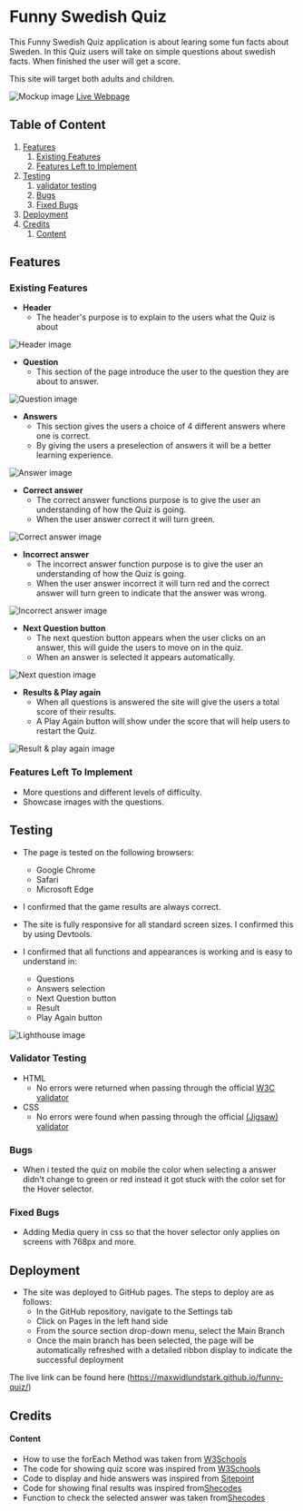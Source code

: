 # Funny Swedish Quiz
This Funny Swedish Quiz application is about learing some fun facts about Sweden. In this Quiz users will take on simple questions about swedish facts. When finished the user will get a score. 

This site will target both adults and children. 

![Mockup image](https://github.com/Maxwidlundstark/funny-quiz/blob/main/docs/Ami.responsivedesign.PNG)
[Live Webpage](https://maxwidlundstark.github.io/funny-quiz/)

## Table of Content

1. [Features](#Features)
   1. [Existing Features](#existing-features)
   2. [Features Left to Implement](#features-left-to-implement)
2. [Testing](#testing)
   1. [validator testing](#validator-testing)
   2. [Bugs](#bugs)
   3. [Fixed Bugs](#fixed-bugs)
3. [Deployment](#deployment)
4. [Credits](#credits)
   1. [Content](#content)
   

## Features

### Existing Features

- __Header__
  - The header's purpose is to explain to the users what the Quiz is about

 ![Header image](https://github.com/Maxwidlundstark/funny-quiz/blob/main/docs/Home%20Header%20webpage.PNG)

- __Question__
  - This section of the page introduce the user to the question they are about to answer.
 
![Question image](https://github.com/Maxwidlundstark/funny-quiz/blob/main/docs/Question%20section.PNG)

- __Answers__
  - This section gives the users a choice of 4 different answers where one is correct.
  - By giving the users a preselection of answers it will be a better learning experience. 
 
![Answer image](https://github.com/Maxwidlundstark/funny-quiz/blob/main/docs/Answers%20.PNG)

- __Correct answer__
  - The correct answer functions purpose is to give the user an understanding of how the Quiz is going. 
  - When the user answer correct it will turn green. 

![Correct answer image](https://github.com/Maxwidlundstark/funny-quiz/blob/main/docs/correct%20answer.PNG)

- __Incorrect answer__
  - The incorrect answer function purpose is to give the user an understanding of how the Quiz is going. 
  - When the user answer incorrect it will turn red and the correct answer will turn green to indicate that the answer was wrong.

![Incorrect answer image](https://github.com/Maxwidlundstark/funny-quiz/blob/main/docs/incorrect%20answer.PNG)

- __Next Question button__
  - The next question button appears when the user clicks on an answer, this will guide the users to move on in the quiz.
  - When an answer is selected it appears automatically.

![Next question image](https://github.com/Maxwidlundstark/funny-quiz/blob/main/docs/next-question.PNG)

- __Results & Play again__
  - When all questions is answered the site will give the users a total score of their results.
  - A Play Again button will show under the score that will help users to restart the Quiz. 

![Result & play again image](https://github.com/Maxwidlundstark/funny-quiz/blob/main/docs/result%20page.PNG)

### Features Left To Implement
- More questions and different levels of difficulty.
- Showcase images with the questions.

## Testing
- The page is tested on the following browsers:
  - Google Chrome 
  - Safari 
  - Microsoft Edge

- I confirmed that the game results are always correct.

- The site is fully responsive for all standard screen sizes. I confirmed this by using Devtools.

- I confirmed that all functions and appearances is working and is easy to understand in: 
  - Questions
  - Answers selection
  - Next Question button
  - Result 
  - Play Again button

![Lighthouse image](https://github.com/Maxwidlundstark/funny-quiz/blob/main/docs/lighthouse.PNG)

### Validator Testing
- HTML
  - No errors were returned when passing through the official [W3C validator](https://validator.w3.org/nu/#textarea)
- CSS
  - No errors were found when passing through the official [(Jigsaw) validator](https://jigsaw.w3.org/css-validator/validator)

### Bugs
- When i tested the quiz on mobile the color when selecting a answer didn't change to green or red instead it got stuck with the color set for the Hover selector. 

### Fixed Bugs
- Adding Media query in css so that the hover selector only applies on screens with 768px and more. 

## Deployment
- The site was deployed to GitHub pages. The steps to deploy are as follows: 
  - In the GitHub repository, navigate to the Settings tab 
  - Click on Pages in the left hand side
  - From the source section drop-down menu, select the Main Branch
  - Once the main branch has been selected, the page will be automatically refreshed with a detailed ribbon display to indicate the successful deployment

The live link can be found here (https://maxwidlundstark.github.io/funny-quiz/)

## Credits

#### Content
- How to use the forEach Method was taken from [W3Schools](https://www.w3schools.com/jsref/jsref_foreach.asp)
- The code for showing quiz score was inspired from [W3Schools](https://www.w3schools.com/graphics/game_score.asp)
- Code to display and hide answers was inspired from [Sitepoint](https://www.sitepoint.com/community/t/how-to-hide-answers-in-my-js-quiz/372748)
- Code for showing final results was inspired from[Shecodes](https://www.shecodes.io/athena?tag=quiz#questions)
- Function to check the selected answer was taken from[Shecodes](https://www.shecodes.io/athena?tag=quiz#questions)
